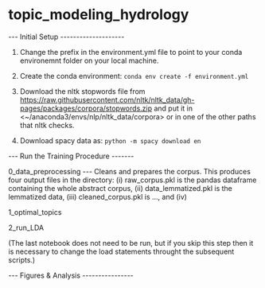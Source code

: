 # topic_modeling_hydrology

--- Initial Setup --------------------

1) Change the prefix in the environment.yml file to point to your conda environemnt folder on your local machine.
2) Create the conda environment: `conda env create -f environment.yml` 

3) Download the nltk stopwords file from <https://raw.githubusercontent.com/nltk/nltk_data/gh-pages/packages/corpora/stopwords.zip> and put it in <~/anaconda3/envs/nlp/nltk_data/corpora> or in one of the other paths that nltk checks.

4) Download spacy data as: `python -m spacy download en`

--- Run the Training Procedure -------

0_data_preprocessing --- Cleans and prepares the corpus. This produces four output files in the <data> directory: (i) raw_corpus.pkl is the pandas dataframe containing the whole abstract corpus, (ii) data_lemmatized.pkl is the lemmatized data, (iii) cleaned_corpus.pkl is ..., and (iv) 

1_optimal_topics

2_run_LDA 

(The last notebook does not need to be run, but if you skip this step then it is necessary to change the load statements throught the subsequent scripts.) 

--- Figures & Analysis ----------------





